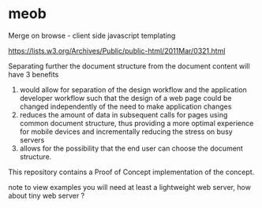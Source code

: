 # meob
Merge on browse - client side javascript templating

https://lists.w3.org/Archives/Public/public-html/2011Mar/0321.html

Separating further the document structure from the document content will have 
3 benefits 
1) would allow for separation of the design workflow and the application developer workflow such that the design of a web page could be changed independently of the need to make application changes 
2) reduces the amount of data in subsequent calls for pages using common document structure, thus providing a more optimal experience for mobile devices and incrementally reducing the stress on busy servers 
3) allows for the possibility that the end user can choose the document structure.

This repository contains a Proof of Concept implementation of the concept.

note to view examples you will need at least a lightweight web server, how about tiny web server ?
